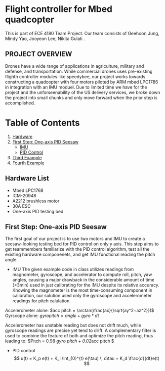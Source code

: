 # Flight controller for Mbed quadcopter
This is part of ECE 4180 Team Project.
Our team consists of Geehoon Jung, Mindy Yao, Jooyeon Lee, Nikita Gulati .

## PROJECT OVERVIEW
Drones have a wide range of applications in agriculture, military and defense, and transportation. While commercial drones uses pre-existing flighth controller modules like speedybee, our project works towards constructing a quadcopter with four motors piloted by ARM mbed LPC1786 in integration with an IMU moduel. Due to limited time we have for the project and the unforseenability of the US delivery services, we broke down the project into small chunks and only move forward when the prior step is accomplished.  

# Table of Contents
1. [Hardware](#hardware)
2. [First Step: One-axis PID Seesaw](#step1)
    - [IMU](#IMU)
    - [PID Control](#PID)
5. [Third Example](#third-example)
6. [Fourth Example](#fourth-examplehttpwwwfourthexamplecom)


## Hardware List <a name="hardware"></a>
- Mbed LPC1768
- ICM-20948
- A2212 brushless motor
- 30A ESC
- One-axis PID testing bed

## First Step: One-axis PID Seesaw <a name="step1"></a>
The first goal of our project is to use two motors and IMU to create a seesaw-looking testing bed for PID control on only y axis. This step aims to get teammembers familiarize with the PID control algorithm, test all the existing hardware componenets, and get IMU functional reading the pitch angle. 

- IMU <a name="IMU"></a>
The given example code in class utilizes readings from magnometer, gyroscope, and accelerator to compute roll, pitch, yaw angles, causing a major drawback in the considerable amount of time (>3min) used in just calibrating for the IMU despite its relative accuracy. Knowing the magnometer is the most time-consuming component in calibration, our solution used only the gyroscope and accelerometer readings for pitch calulation.

Accelerometer alone: $acc pitch = \arctan(\frac{ax}{\sqrt{ay^2+az^2}})$
Gyrscope alone: $gyro pitch = angle+gyro*dt$

Accelerometer has unstable reading but does not drift much, while gyroscope readings are precise yet tend to drift. A complementary filter is used to combine the feature of both and optimize the pitch reading, thus leading to: 
$Pitch = 0.98 *gyro pitch + 0.02*acc pitch $




- PID control <a name="PID"></a>
  $$ u(t) = K_p e(t) + K_i \int_{0}^{t} e(\tau) \, d\tau + K_d \frac{d}{dt}e(t) $$
